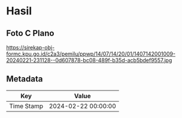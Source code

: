 # Hasil

## Foto C Plano

https://sirekap-obj-formc.kpu.go.id/c2a3/pemilu/ppwp/14/07/14/20/01/1407142001009-20240221-231128--0d607878-bc08-489f-b35d-acb5bdef9557.jpg


## Metadata

| Key        | Value               |
| ---------- | ------------------- |
| Time Stamp | 2024-02-22 00:00:00 |



